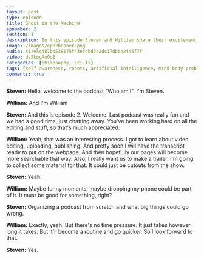 ```yaml
---
layout: post
type: episode
title: Ghost in the Machine
epnumber: 2
section: 1
description: In this episode Steven and William share their excitement for science-fiction as it pertains to self-awareness, free will and the difference between man and machine, if there is any. Will there ever be conscious robots, indistinguishable from humans?
image: /images/ep02banner.png
audio: s1!e5c487bb538175f43efdbd3a2dc17dbbe2f45f7f
video: dvSkpgAuOq8
categories: [philosophy, sci-fi]
tags: [self-awareness, robots, artificial intelligence, mind body problem]
comments: true
---
```


<p><b>Steven:</b> Hello, welcome to the podcast "Who am I".
I'm Steven.
</p>

<p><b>William:</b> And I'm William
</p>

<p><b>Steven:</b> And this is episode 2. Welcome.
Last podcast was
really fun and we had a good time,
just chatting away. You've been working hard
on all the editing and stuff, so that's
much appreciated.
</p>

<p><b>William:</b> Yeah, that was an interesting process. I
got to learn about video editing,
uploading, publishing. And pretty soon I
will have the transcript ready to put on
the webpage. And then hopefully our pages
will become more searchable that way.
Also, I really want us to make a trailer.
I'm going to collect some material for
that. It could just be cutouts from the
show.
</p>

<p><b>Steven:</b> Yeah.
</p>

<p><b>William:</b> Maybe funny moments, maybe
dropping my phone could be part of it.
It must be good for something, right?
</p>

<p><b>Steven:</b> Organizing a podcast from
scratch and what big things could go
wrong.
</p>

<p><b>William:</b> Exactly, yeah. But there's no time
pressure. It just takes however long it
takes. But it'll become a
routine and go quicker. So I look forward
to that.
</p>

<p><b>Steven:</b> Yes.
</p>